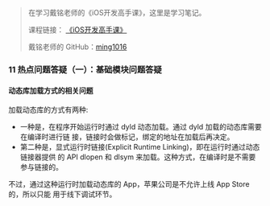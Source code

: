 > 在学习戴铭老师的《iOS开发高手课》，这里是学习笔记。
> 
> 课程链接： [《iOS开发高手课》](https://time.geekbang.org/column/intro/161?code=PbktFs%2Fw7EHB9TJpCcw1bc9KoCR%2FYLnpUmqrB0uOruk%3D)
> 
> 戴铭老师的 GitHub：[ming1016](https://github.com/ming1016)

### 11 热点问题答疑（一）：基础模块问题答疑

#### 动态库加载方式的相关问题

加载动态库的方式有两种:

- 一种是，在程序开始运行时通过 dyld 动态加载。通过 dyld 加载的动态库需要在编译时进行链 接，链接时会做标记，绑定的地址在加载后再决定。
- 第二种是，显式运行时链接(Explicit Runtime Linking)，即在运行时通过动态链接器提供 的 API dlopen 和 dlsym 来加载。这种方式，在编译时是不需要参与链接的。

不过，通过这种运行时加载动态库的 App，苹果公司是不允许上线 App Store 的，所以只能 用于线下调试环节。